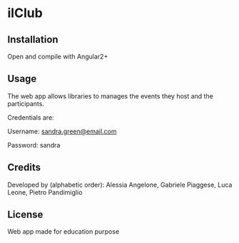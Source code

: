 # ilClub



## Installation

Open and compile with Angular2+

## Usage

The web app allows libraries to manages the events they host and the participants.

Credentials are:

  Username: sandra.green@email.com
  
  Password: sandra


## Credits

Developed by (alphabetic order): Alessia Angelone, Gabriele Piaggese, Luca Leone, Pietro Pandimiglio

## License

Web app made for education purpose
